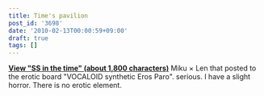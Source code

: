 ```yaml
---
title: Time's pavilion
post_id: '3698'
date: '2010-02-13T00:00:59+09:00'
draft: true
tags: []
---
```


**[View "SS in the time" (about 1,800 characters)](/tag/frozen-mansion)** Miku × Len that posted to the erotic board "VOCALOID synthetic Eros Paro". serious. I have a slight horror. There is no erotic element.
